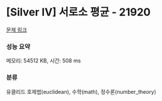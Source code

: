 # [Silver IV] 서로소 평균 - 21920 

[문제 링크](https://www.acmicpc.net/problem/21920) 

### 성능 요약

메모리: 54512 KB, 시간: 508 ms

### 분류

유클리드 호제법(euclidean), 수학(math), 정수론(number_theory)


